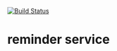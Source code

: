 [![Build Status](https://travis-ci.org/letusfly85/reservation-reminder.svg?branch=master)](https://travis-ci.org/letusfly85/reservation-reminder)

# reminder service
